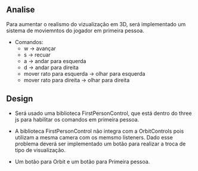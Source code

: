 
## Analise

Para aumentar o realismo do vizualização em 3D, será implementado
um sistema de moviemntos do jogador em primeira pessoa.

* Comandos:
    - w -> avançar
    - s -> recuar
    - a -> andar para esquerda
    - d -> andar para direita
    - mover rato para esquerda -> olhar para esquerda
    - mover rato para direita -> olhar para direita
    

## Design

* Será usado uma biblioteca FirstPersonControl, que está dentro do three js
  para habilitar os comandos em primeira pessoa.

* A biblioteca FirstPersonControl não integra com a OrbitControls pois
  utilizam a mesma camera com os memsmo listeners. Dado esse problema
  deverá ser implementado um botão para realizar a troca de tipo de visualização.

* Um botão para Orbit e um botão para Primeira pessoa.